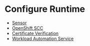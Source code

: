 # Configure Runtime

* [Sensor](sensor.md)
* [OpenShift SCC](openshift-scc.md)
* [Certificate Verification](certificate-verification.md)
* [Workload Automation Service](workload-automation-service.md)

